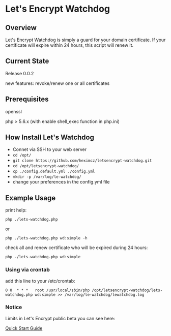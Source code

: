 # Let's Encrypt Watchdog


## Overview

Let's Encrypt Watchdog is simply a guard for your domain certificate. If your certificate will expire within 24 hours, this script will renew it.

## Current State

Release 0.0.2

new features: revoke/renew one or all certificates


## Prerequisites

openssl

php > 5.6.x (with enable shell_exec function in php.ini)

## How Install Let's Watchdog

 - Connet via SSH to your web server
 - ```cd /opt/```
 - ```git clone https://github.com/heximcz/letsencrypt-watchdog.git```
 - ```cd /opt/letsencrypt-watchdog/```
 - ```cp ./config.default.yml ./config.yml```
 - ```mkdir -p /var/log/le-watchdog/```
 - change your preferences in the config.yml file

## Example Usage

print help:

```php ./lets-watchdog.php```

or

```php ./lets-watchdog.php wd:simple -h```

check all and renew certificate who will be expired during 24 hours:

```php ./lets-watchdog.php wd:simple```

### Using via crontab

add this line to your /etc/crontab:

```0 0  * * *   root /usr/local/sbin/php /opt/letsencrypt-watchdog/lets-watchdog.php wd:simple >> /var/log/le-watchdog/lewatchdog.log```

### Notice

Limits in Let's Encrypt public beta you can see here:

[Quick Start Guide](https://community.letsencrypt.org/t/quick-start-guide/1631)
